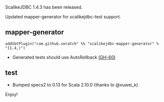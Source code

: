 ScalikeJDBC 1.4.3 has been released. 

Updated mapper-generator for scalikejdbc-test support.

## mapper-generator

    addSbtPlugin("com.github.seratch" %% "scalikejdbc-mapper-generator" % "[1.4,)")

* Generated tests should use AutoRollback [(GH-60)](https://github.com/scalikejdbc/scalikejdbc/issues/60)

## test

* Bumped specs2 to 0.13 for Scala 2.10.0 (thanks to @xuwei_k)

Enjoy!


